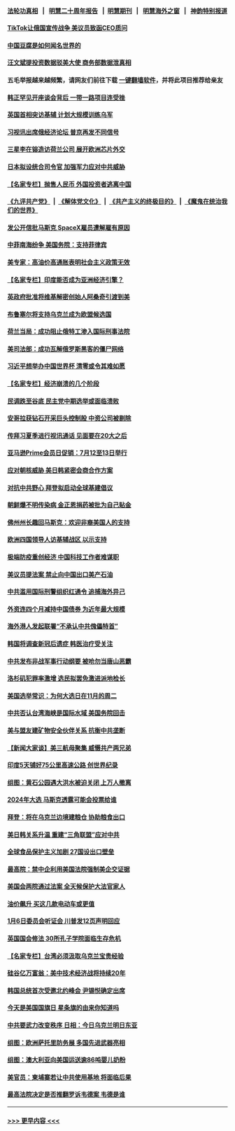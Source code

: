 #### [法轮功真相](https://github.com/gfw-breaker/truth/blob/master/README.md?t=0) &nbsp;&nbsp;|&nbsp;&nbsp; [明慧二十周年报告](https://github.com/gfw-breaker/mh-reports/blob/master/README.md?t=0) &nbsp;&nbsp;|&nbsp;&nbsp;[明慧期刊](https://github.com/gfw-breaker/mh-qikan) &nbsp;&nbsp;|&nbsp;&nbsp; [明慧海外之窗](https://github.com/gfw-breaker/mh-news/blob/master/README.md?t=0) &nbsp;&nbsp;|&nbsp;&nbsp; [神韵特别报道](https://github.com/gfw-breaker/mh-news/blob/master/shenyun.md?t=0)
#### [TikTok让俄国宣传战争 美议员致函CEO质问](../pages/nsc418/n13762112.md?t=06181351) 
#### [中国豆腐是如何闻名世界的](../pages/nsc418/n13761869.md?t=06181351) 
#### [汪文斌提投资数据驳美大使 商务部数据泄真相](../pages/nsc418/n13761701.md?t=06181351) 
#### 五毛举报越来越频繁，请网友们前往下载 [一键翻墙软件](https://github.com/gfw-breaker/ssr-accounts)，并将此项目推荐给亲友
#### [韩正罕见开座谈会背后 一带一路项目连受挫](../pages/nsc418/n13761858.md?t=06181351) 
#### [英国首相突访基辅 计划大规模训练乌军](../pages/nsc418/n13761916.md?t=06181351) 
#### [习视讯出席俄经济论坛 普京再发不同信号](../pages/nsc418/n13761933.md?t=06181351) 
#### [三星李在镕造访荷兰公司 展开欧洲芯片外交](../pages/nsc418/n13761860.md?t=06181351) 
#### [日本拟设统合司令官 加强军力应对中共威胁](../pages/nsc418/n13761959.md?t=06181351) 
#### [【名家专栏】抛售人民币 外国投资者逃离中国](../pages/nsc418/n13761777.md?t=06181351) 
#### [《九评共产党》](https://github.com/begood0513/9ping.md/blob/master/README.md) &nbsp;|&nbsp; [《解体党文化》](../../../../jtdwh.md/blob/master/README.md)  &nbsp;|&nbsp; [《共产主义的终极目的》](../../../../gczydzjmd.md/blob/master/README.md) &nbsp;|&nbsp; [《魔鬼在统治我们的世界》](../../../../mgztzwmdsj.md/blob/master/README.md) 
#### [发公开信批马斯克 SpaceX雇员遭解雇有原因](../pages/nsc418/n13761832.md?t=06181351) 
#### [中菲南海纷争 美国务院：支持菲律宾](../pages/nsc418/n13761795.md?t=06181351) 
#### [美专家：高油价高通胀表明社会主义政策无效](../pages/nsc418/n13761170.md?t=06181351) 
#### [【名家专栏】印度能否成为亚洲经济引擎？](../pages/nsc418/n13761754.md?t=06181351) 
#### [英政府批准将维基解密创始人阿桑奇引渡到美](../pages/nsc418/n13761687.md?t=06181351) 
#### [布鲁塞尔将支持乌克兰成为欧盟候选国](../pages/nsc418/n13761670.md?t=06181351) 
#### [荷兰当局：成功阻止俄特工渗入国际刑事法院](../pages/nsc418/n13761575.md?t=06181351) 
#### [美司法部：成功瓦解俄罗斯黑客的僵尸网络](../pages/nsc418/n13761370.md?t=06181351) 
#### [习近平想举办中国世界杯 清零或令其难如愿](../pages/nsc418/n13761209.md?t=06181351) 
#### [【名家专栏】经济崩溃的几个阶段](../pages/nsc418/n13760780.md?t=06181351) 
#### [民调跌至谷底 民主党中期选举或面临溃败](../pages/nsc418/n13761069.md?t=06181351) 
#### [安哥拉获钻石开采巨头控制股 中资公司被剔除](../pages/nsc418/n13761101.md?t=06181351) 
#### [传拜习夏季进行视讯通话 见面要在20大之后](../pages/nsc418/n13761110.md?t=06181351) 
#### [亚马逊Prime会员日促销：7月12至13日举行](../pages/nsc418/n13761074.md?t=06181351) 
#### [应对朝核威胁 美日韩紧密会商合作方案](../pages/nsc418/n13761114.md?t=06181351) 
#### [对抗中共野心 拜登拟启动全球基建倡议](../pages/nsc418/n13761108.md?t=06181351) 
#### [朝鲜爆不明传染病 金正恩捐药被批为自己贴金](../pages/nsc418/n13760985.md?t=06181351) 
#### [佛州州长趣回马斯克：欢迎非裔美国人的支持](../pages/nsc418/n13760440.md?t=06181351) 
#### [欧洲四国领导人访基辅战区 以示支持](../pages/nsc418/n13760896.md?t=06181351) 
#### [极端防疫重创经济 中国科技工作者难谋职](../pages/nsc418/n13760865.md?t=06181351) 
#### [美议员提法案 禁止向中国出口美产石油](../pages/nsc418/n13760641.md?t=06181351) 
#### [中共滥用国际刑警组织红通令 追捕海外异己](../pages/nsc418/n13760626.md?t=06181351) 
#### [外资连四个月减持中国债券 为近年最大规模](../pages/nsc418/n13760407.md?t=06181351) 
#### [海外港人发起联署“不承认中共傀儡特首”](../pages/nsc418/n13760639.md?t=06181351) 
#### [韩国将调查新冠后遗症 韩医治疗受关注](../pages/nsc418/n13760720.md?t=06181351) 
#### [中共发布非战军事行动纲要 被呛勿当唐山恶霸](../pages/nsc418/n13760399.md?t=06181351) 
#### [洛杉矶犯罪率激增 选民拟罢免激进派地检长](../pages/nsc418/n13760376.md?t=06181351) 
#### [美国选举常识：为何大选日在11月的周二](../pages/nsc418/n13749593.md?t=06181351) 
#### [中共否认台湾海峡是国际水域 美国务院回击](../pages/nsc418/n13760335.md?t=06181351) 
#### [美与盟友建矿物安全伙伴关系 抗衡中共垄断](../pages/nsc418/n13760282.md?t=06181351) 
#### [【新闻大家谈】美三航母聚集 威慑共产两兄弟](../pages/nsc418/n13759838.md?t=06181351) 
#### [印度5天铺好75公里高速公路 创世界纪录](../pages/nsc418/n13760209.md?t=06181351) 
#### [组图：黄石公园遇大洪水被迫关闭 上万人撤离](../pages/nsc418/n13759794.md?t=06181351) 
#### [2024年大选 马斯克透露可能会投票给谁](../pages/nsc418/n13760191.md?t=06181351) 
#### [拜登：将在乌克兰边境建粮仓 协助粮食出口](../pages/nsc418/n13760008.md?t=06181351) 
#### [美日韩关系升温 重建“三角联盟”应对中共](../pages/nsc418/n13760016.md?t=06181351) 
#### [全球食品保护主义加剧 27国设出口壁垒](../pages/nsc418/n13759984.md?t=06181351) 
#### [最高院：禁中企利用美国法院强制美企交证据](../pages/nsc418/n13759827.md?t=06181351) 
#### [美国会两院通过法案 全天候保护大法官家人](../pages/nsc418/n13759615.md?t=06181351) 
#### [油价飙升 买这几款电动车或更值](../pages/nsc418/n13759382.md?t=06181351) 
#### [1月6日委员会听证会 川普发12页声明回应](../pages/nsc418/n13759503.md?t=06181351) 
#### [英国国会修法 30所孔子学院面临生存危机](../pages/nsc418/n13759505.md?t=06181351) 
#### [【名家专栏】台湾必须汲取乌克兰宝贵经验](../pages/nsc418/n13759403.md?t=06181351) 
#### [硅谷亿万富翁：美中技术经济战将持续20年](../pages/nsc418/n13759522.md?t=06181351) 
#### [韩国总统首次受邀北约峰会 尹锡悦确定出席](../pages/nsc418/n13759570.md?t=06181351) 
#### [今天是美国国旗日 星条旗的由来你知道吗](../pages/nsc418/n13759511.md?t=06181351) 
#### [中共要武力改变秩序 日相：今日乌克兰明日东亚](../pages/nsc418/n13759553.md?t=06181351) 
#### [组图：欧洲萨托里防务展 多国先进武器亮相](../pages/nsc418/n13759264.md?t=06181351) 
#### [组图：澳大利亚向美国运送逾86吨婴儿奶粉](../pages/nsc418/n13759350.md?t=06181351) 
#### [美官员：柬埔寨若让中共使用基地 将面临后果](../pages/nsc418/n13759316.md?t=06181351) 
#### [最高法院决定是否推翻罗诉韦德案 韦德是谁](../pages/nsc418/n13758835.md?t=06181351) 

----
#### [ >>> 更早内容 <<< ](../indexes/nsc418-earlier.md)
